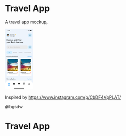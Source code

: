 # Travel App

A travel app mockup,

<img src='lib/assets/Simulator Screen Shot - iPhone 13 - 2022-04-10 at 19.44.41.png' alt='Home Screen'
style='height: 200px;'></img>


Inspired by https://www.instagram.com/p/CbDF4VpPLAT/

@bgsdw
# Travel App
